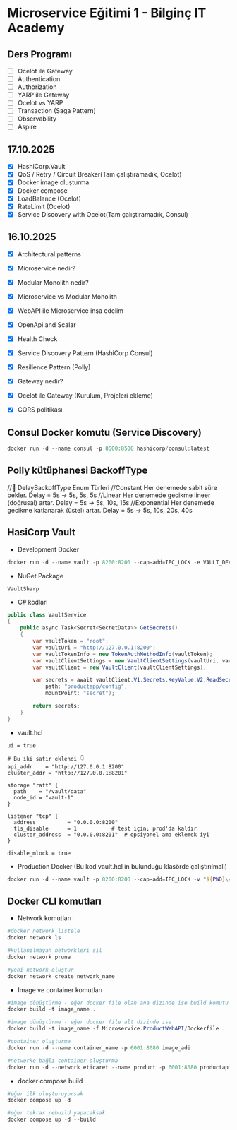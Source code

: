 ﻿# Microservice Eğitimi 1 - Bilginç IT Academy

## Ders Programı
- [ ] Ocelot ile Gateway
- [ ] Authentication
- [ ] Authorization
- [ ] YARP ile Gateway
- [ ] Ocelot vs YARP
- [ ] Transaction (Saga Pattern)
- [ ] Observability
- [ ] Aspire

## 17.10.2025
- [x] HashiCorp.Vault
- [x] QoS / Retry / Circuit Breaker(Tam çalıştıramadık, Ocelot)
- [x] Docker image oluşturma
- [x] Docker compose
- [x] LoadBalance (Ocelot)
- [x] RateLimit (Ocelot)
- [x] Service Discovery with Ocelot(Tam çalıştıramadık, Consul)

## 16.10.2025
- [x] Architectural patterns
- [x] Microservice nedir?
- [x] Modular Monolith nedir?
- [x] Microservice vs Modular Monolith
- [x] WebAPI ile Microservice inşa edelim
- [x] OpenApi and Scalar
- [x] Health Check
- [x] Service Discovery Pattern (HashiCorp Consul)
- [x] Resilience Pattern (Polly)
- [x] Gateway nedir?
- [x] Ocelot ile Gateway (Kurulum, Projeleri ekleme)
- [x] CORS politikası


## Consul Docker komutu (Service Discovery)
```powershell
docker run -d --name consul -p 8500:8500 hashicorp/consul:latest
```

## Polly kütüphanesi BackoffType
//🧩 DelayBackoffType Enum Türleri
//Constant	Her denemede sabit süre bekler.	Delay = 5s → 5s, 5s, 5s
//Linear	Her denemede gecikme lineer (doğrusal) artar.	Delay = 5s → 5s, 10s, 15s
//Exponential	Her denemede gecikme katlanarak (üstel) artar.	Delay = 5s → 5s, 10s, 20s, 40s

## HasiCorp Vault 
- Development Docker
```powershell
docker run -d --name vault -p 8200:8200 --cap-add=IPC_LOCK -e VAULT_DEV_ROOT_TOKEN_ID=root -e VAULT_ADDR=http://0.0.0.0:8200 hashicorp/vault:latest server -dev
```

- NuGet Package
```dash
VaultSharp
```

- C# kodları
```csharp
public class VaultService
{
    public async Task<Secret<SecretData>> GetSecrets()
    {
        var vaultToken = "root";
        var vaultUri = "http://127.0.0.1:8200";
        var vaultTokenInfo = new TokenAuthMethodInfo(vaultToken);
        var vaultClientSettings = new VaultClientSettings(vaultUri, vaultTokenInfo);
        var vaultClient = new VaultClient(vaultClientSettings);

        var secrets = await vaultClient.V1.Secrets.KeyValue.V2.ReadSecretAsync(
            path: "productapp/config",
            mountPoint: "secret");

        return secrets;
    }
}
```

- vault.hcl
```hcl
ui = true

# Bu iki satır eklendi 👇
api_addr    = "http://127.0.0.1:8200"
cluster_addr = "http://127.0.0.1:8201"

storage "raft" {
  path    = "/vault/data"
  node_id = "vault-1"
}

listener "tcp" {
  address          = "0.0.0.0:8200"
  tls_disable      = 1           # test için; prod'da kaldır
  cluster_address  = "0.0.0.0:8201"  # opsiyonel ama eklemek iyi
}

disable_mlock = true
```

- Production Docker (Bu kod vault.hcl in bulunduğu klasörde çalıştırılmalı)
```powershell
docker run -d --name vault -p 8200:8200 --cap-add=IPC_LOCK -v "${PWD}\vault-data:/vault/data" -v "${PWD}\vault.hcl:/vault/config/vault.hcl" hashicorp/vault server -config=vault.hcl
```

## Docker CLI komutları
- Network komutları
```powershell
#docker network listele
docker network ls 

#kullanılmayan networkleri sil
docker network prune 

#yeni network oluştur
docker network create network_name
```

- Image ve container komutları
```powershell
#image dönüştürme - eğer docker file olan ana dizinde ise build komutu
docker build -t image_name . 

#image dönüştürme - eğer docker file alt dizinde ise
docker build -t image_name -f Microservice.ProductWebAPI/Dockerfile . 

#container oluşturma
docker run -d --name container_name -p 6001:8080 image_adi

#networke bağlı container oluşturma
docker run -d --network eticaret --name product -p 6001:8080 productapi 
```

- docker compose build
```powershell
#eğer ilk oluşturuyorsak
docker compose up -d

#eğer tekrar rebuild yapacaksak
docker compose up -d --build
```